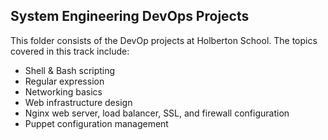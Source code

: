 ## System Engineering DevOps Projects
  
This folder consists of the DevOp projects at Holberton School. The topics covered in this track include:  
* Shell & Bash scripting  
* Regular expression
* Networking basics
* Web infrastructure design
* Nginx web server, load balancer, SSL, and firewall configuration
* Puppet configuration management
